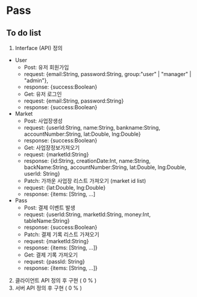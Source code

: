 # Pass
## To do list ##
1. Interface (API) 정의
  * User
    * Post: 유저 회원가입
     * request: {email:String, password:String, group:"user" | "manager" | "admin"}, 
     * response: {success:Boolean}
    - Get: 유저 로그인
     + request: {email:String, password:String}
     + response: {success:Boolean}
  * Market
    - Post: 사업장생성
     + request: {userId:String, name:String, bankname:String, accountNumber:String, lat:Double, lng:Double}
     + response: {success:Boolean}
    - Get: 사업장정보가져오기
     + request: {marketId:String}
     + response: {id:String, creationDate:Int, name:String, backName:String, accountNumber:String, lat:Double, lng:Double, userId: String}
    - Patch: 가까운 사업장 리스트 가져오기 (market id list)
     + request: {lat:Double, lng:Double}
     + response: {items: [String, ...]
  * Pass
    - Post: 결제 이벤트 발생
     + request: {userId:String, marketId:String, money:Int, tableName:String}
     + response: {success:Boolean}
    - Patch: 결제 기록 리스트 가져오기
     + request: {marketId:String}
     + response: {items: [String, ...]}
    - Get: 결제 기록 가져오기
     + request: {passId: String}
     + response: {items: [String, ...]}
2. 클라이언트 API 정의 후 구현 ( 0 % )
3. 서버 API 정의 후 구현 ( 0 % )
